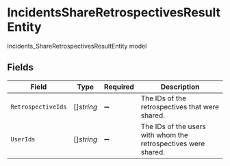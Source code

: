 # IncidentsShareRetrospectivesResultEntity

Incidents_ShareRetrospectivesResultEntity model


## Fields

| Field                                                          | Type                                                           | Required                                                       | Description                                                    |
| -------------------------------------------------------------- | -------------------------------------------------------------- | -------------------------------------------------------------- | -------------------------------------------------------------- |
| `RetrospectiveIds`                                             | []*string*                                                     | :heavy_minus_sign:                                             | The IDs of the retrospectives that were shared.                |
| `UserIds`                                                      | []*string*                                                     | :heavy_minus_sign:                                             | The IDs of the users with whom the retrospectives were shared. |
